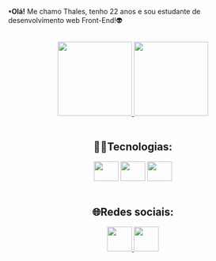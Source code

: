 <p><b>•Olá!</b> Me chamo Thales, tenho 22 anos e sou estudante de desenvolvimento web Front-End!👽</p>

##

<div align="center">
  <a href="https://github.com/thalesluiz45">
    <img height="150em" src="https://github-readme-stats.vercel.app/api?username=thalesluiz45&show_icons=true&theme=radical">
    <img height="150em" src="https://github-readme-stats.vercel.app/api/top-langs/?username=thalesluiz45&layout=compact&theme=radical">
  </a>
</div>

<br>

<div align="center">
  <h2>👨‍💻Tecnologias:</h2>
  
  <img height="40" width="50" src="https://cdn.jsdelivr.net/gh/devicons/devicon/icons/html5/html5-plain.svg" />  
  <img height="40" width="50" src="https://cdn.jsdelivr.net/gh/devicons/devicon/icons/css3/css3-plain.svg" />
  <img height="40" width="50" src="https://cdn.jsdelivr.net/gh/devicons/devicon/icons/javascript/javascript-plain.svg" />                  
</div>

<br>

<div align="center">
  <h2>🌐Redes sociais:</h2>
  
  <a href="https://www.linkedin.com/in/thales-luiz-0a6057230/"> <img height="50" width="50" src="https://cdn.discordapp.com/attachments/942300225039654912/971456031974645760/linkedin-pngrepo-com.png" /> </a>
  <a href="https://www.instagram.com/t.luiz_/"> <img height="50" width="50" src="https://cdn.discordapp.com/attachments/942300225039654912/971456032356319232/instagram-pngrepo-com.png" alt=""></a>
</div>
